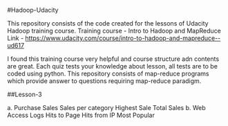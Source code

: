 #Hadoop-Udacity

This repository consists of the code created for the lessons of Udacity Hadoop training course. 
Training course - Intro to Hadoop and MapReduce 
Link - https://www.udacity.com/course/intro-to-hadoop-and-mapreduce--ud617 

I found this training course very helpful and course structure adn contents are great. Each quiz tests your knowledge about lesson, all tests are to be coded using python. This repository consists of map-reduce programs which provide answer to questions requiring map-reduce paradigm.

##Lesson-3 

a. Purchase Sales
Sales per category
Highest Sale 
Total Sales 
b. Web Access Logs 
Hits to Page 
Hits from IP 
Most Popular 
